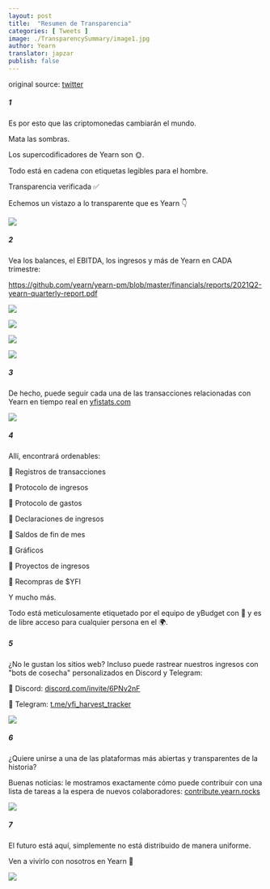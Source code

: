 ```yaml
---
layout: post
title:  "Resumen de Transparencia"
categories: [ Tweets ]
image: ./TransparencySummary/image1.jpg
author: Yearn
translator: japzar
publish: false
---
```

original source: [twitter](https://twitter.com/iearnfinance/status/1445143482830446600)

##### 1

Es por esto que las criptomonedas cambiarán el mundo.

Mata las sombras.

Los supercodificadores de Yearn son 🌞.

Todo está en cadena con etiquetas legibles para el hombre.

Transparencia verificada ✅

Echemos un vistazo a lo transparente que es Yearn 👇

![](image1.jpg)

##### 2

Vea los balances, el EBITDA, los ingresos y más de Yearn en CADA trimestre:

https://github.com/yearn/yearn-pm/blob/master/financials/reports/2021Q2-yearn-quarterly-report.pdf

![](image2.jpg)

![](image3.jpg)

![](image4.jpg)

![](image5.jpg)

##### 3

De hecho, puede seguir cada una de las transacciones relacionadas con Yearn en tiempo real en [yfistats.com](http://www.yfistats.com/)

![](image6.jpg)

##### 4

Allí, encontrará ordenables:

🔵 Registros de transacciones

🔵 Protocolo de ingresos

🔵 Protocolo de gastos

🔵 Declaraciones de ingresos

🔵 Saldos de fin de mes

🔵 Gráficos

🔵 Proyectos de ingresos

🔵 Recompras de $YFI

Y mucho más.

Todo está meticulosamente etiquetado por el equipo de yBudget con 💙 y es de libre acceso para cualquier persona en el 🌍.

##### 5

¿No le gustan los sitios web? Incluso puede rastrear nuestros ingresos con "bots de cosecha" personalizados en Discord y Telegram:

🔵 Discord: [discord.com/invite/6PNv2nF](https://discord.com/invite/6PNv2nF)

🔵 Telegram: [t.me/yfi_harvest_tracker](https://t.me/yfi_harvest_tracker)

![](image7.jpg)

##### 6

¿Quiere unirse a una de las plataformas más abiertas y transparentes de la historia?

Buenas noticias: le mostramos exactamente cómo puede contribuir con una lista de tareas a la espera de nuevos colaboradores: [contribute.yearn.rocks](https://contribute.yearn.rocks/)

![](image8.jpg)

##### 7

El futuro está aquí, simplemente no está distribuido de manera uniforme.

Ven a vivirlo con nosotros en Yearn 💙


![](image9.jpg)
